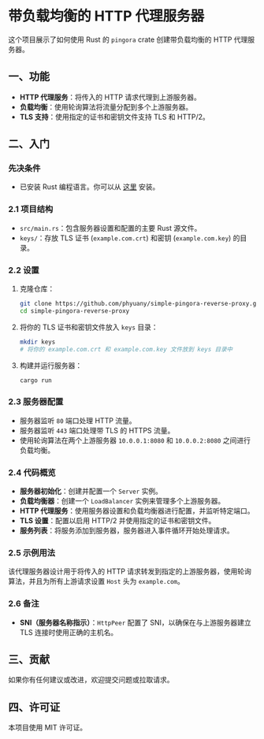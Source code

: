 # 带负载均衡的 HTTP 代理服务器

这个项目展示了如何使用 Rust 的 `pingora` crate 创建带负载均衡的 HTTP 代理服务器。

## 一、功能

- **HTTP 代理服务**：将传入的 HTTP 请求代理到上游服务器。
- **负载均衡**：使用轮询算法将流量分配到多个上游服务器。
- **TLS 支持**：使用指定的证书和密钥文件支持 TLS 和 HTTP/2。

## 二、入门

### 先决条件

- 已安装 Rust 编程语言。你可以从 [这里](https://www.rust-lang.org/) 安装。

### 2.1 项目结构

- `src/main.rs`：包含服务器设置和配置的主要 Rust 源文件。
- `keys/`：存放 TLS 证书 (`example.com.crt`) 和密钥 (`example.com.key`) 的目录。

### 2.2 设置

1. 克隆仓库：

    ```sh
    git clone https://github.com/phyuany/simple-pingora-reverse-proxy.git
    cd simple-pingora-reverse-proxy
    ```

2. 将你的 TLS 证书和密钥文件放入 `keys` 目录：

    ```sh
    mkdir keys
    # 将你的 example.com.crt 和 example.com.key 文件放到 keys 目录中
    ```

3. 构建并运行服务器：

    ```sh
    cargo run
    ```

### 2.3 服务器配置

- 服务器监听 `80` 端口处理 HTTP 流量。
- 服务器监听 `443` 端口处理带 TLS 的 HTTPS 流量。
- 使用轮询算法在两个上游服务器 `10.0.0.1:8080` 和 `10.0.0.2:8080` 之间进行负载均衡。

### 2.4 代码概览

- **服务器初始化**：创建并配置一个 `Server` 实例。
- **负载均衡器**：创建一个 `LoadBalancer` 实例来管理多个上游服务器。
- **HTTP 代理服务**：使用服务器设置和负载均衡器进行配置，并监听特定端口。
- **TLS 设置**：配置以启用 HTTP/2 并使用指定的证书和密钥文件。
- **服务列表**：将服务添加到服务器，服务器进入事件循环开始处理请求。

### 2.5 示例用法

该代理服务器设计用于将传入的 HTTP 请求转发到指定的上游服务器，使用轮询算法，并且为所有上游请求设置 `Host` 头为 `example.com`。

### 2.6 备注

- **SNI（服务器名称指示）**：`HttpPeer` 配置了 SNI，以确保在与上游服务器建立 TLS 连接时使用正确的主机名。

## 三、贡献

如果你有任何建议或改进，欢迎提交问题或拉取请求。

## 四、许可证

本项目使用 MIT 许可证。
